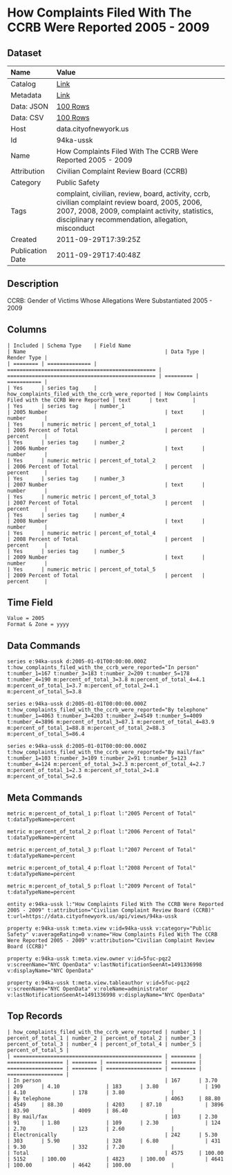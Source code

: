 # How Complaints Filed With The CCRB Were Reported 2005 - 2009

## Dataset

| Name | Value |
| :--- | :---- |
| Catalog | [Link](https://catalog.data.gov/dataset/how-complaints-filed-with-the-ccrb-were-reported-2005-2009-36175) |
| Metadata | [Link](https://data.cityofnewyork.us/api/views/94ka-ussk) |
| Data: JSON | [100 Rows](https://data.cityofnewyork.us/api/views/94ka-ussk/rows.json?max_rows=100) |
| Data: CSV | [100 Rows](https://data.cityofnewyork.us/api/views/94ka-ussk/rows.csv?max_rows=100) |
| Host | data.cityofnewyork.us |
| Id | 94ka-ussk |
| Name | How Complaints Filed With The CCRB Were Reported 2005 - 2009 |
| Attribution | Civilian Complaint Review Board (CCRB) |
| Category | Public Safety |
| Tags | complaint, civilian, review, board, activity, ccrb, civilian complaint review board, 2005, 2006, 2007, 2008, 2009, complaint activity, statistics, disciplinary recommendation, allegation, misconduct |
| Created | 2011-09-29T17:39:25Z |
| Publication Date | 2011-09-29T17:40:48Z |

## Description

CCRB: Gender of Victims Whose Allegations Were Substantiated 2005 - 2009

## Columns

```ls
| Included | Schema Type    | Field Name                                       | Name                                             | Data Type | Render Type |
| ======== | ============== | ================================================ | ================================================ | ========= | =========== |
| Yes      | series tag     | how_complaints_filed_with_the_ccrb_were_reported | How Complaints Filed with the CCRB Were Reported | text      | text        |
| Yes      | series tag     | number_1                                         | 2005 Number                                      | text      | number      |
| Yes      | numeric metric | percent_of_total_1                               | 2005 Percent of Total                            | percent   | percent     |
| Yes      | series tag     | number_2                                         | 2006 Number                                      | text      | number      |
| Yes      | numeric metric | percent_of_total_2                               | 2006 Percent of Total                            | percent   | percent     |
| Yes      | series tag     | number_3                                         | 2007 Number                                      | text      | number      |
| Yes      | numeric metric | percent_of_total_3                               | 2007 Percent of Total                            | percent   | percent     |
| Yes      | series tag     | number_4                                         | 2008 Number                                      | text      | number      |
| Yes      | numeric metric | percent_of_total_4                               | 2008 Percent of Total                            | percent   | percent     |
| Yes      | series tag     | number_5                                         | 2009 Number                                      | text      | number      |
| Yes      | numeric metric | percent_of_total_5                               | 2009 Percent of Total                            | percent   | percent     |
```

## Time Field

```ls
Value = 2005
Format & Zone = yyyy
```

## Data Commands

```ls
series e:94ka-ussk d:2005-01-01T00:00:00.000Z t:how_complaints_filed_with_the_ccrb_were_reported="In person" t:number_1=167 t:number_3=183 t:number_2=209 t:number_5=178 t:number_4=190 m:percent_of_total_3=3.8 m:percent_of_total_4=4.1 m:percent_of_total_1=3.7 m:percent_of_total_2=4.1 m:percent_of_total_5=3.8

series e:94ka-ussk d:2005-01-01T00:00:00.000Z t:how_complaints_filed_with_the_ccrb_were_reported="By telephone" t:number_1=4063 t:number_3=4203 t:number_2=4549 t:number_5=4009 t:number_4=3896 m:percent_of_total_3=87.1 m:percent_of_total_4=83.9 m:percent_of_total_1=88.8 m:percent_of_total_2=88.3 m:percent_of_total_5=86.4

series e:94ka-ussk d:2005-01-01T00:00:00.000Z t:how_complaints_filed_with_the_ccrb_were_reported="By mail/fax" t:number_1=103 t:number_3=109 t:number_2=91 t:number_5=123 t:number_4=124 m:percent_of_total_3=2.3 m:percent_of_total_4=2.7 m:percent_of_total_1=2.3 m:percent_of_total_2=1.8 m:percent_of_total_5=2.6
```

## Meta Commands

```ls
metric m:percent_of_total_1 p:float l:"2005 Percent of Total" t:dataTypeName=percent

metric m:percent_of_total_2 p:float l:"2006 Percent of Total" t:dataTypeName=percent

metric m:percent_of_total_3 p:float l:"2007 Percent of Total" t:dataTypeName=percent

metric m:percent_of_total_4 p:float l:"2008 Percent of Total" t:dataTypeName=percent

metric m:percent_of_total_5 p:float l:"2009 Percent of Total" t:dataTypeName=percent

entity e:94ka-ussk l:"How Complaints Filed With The CCRB Were Reported 2005 - 2009" t:attribution="Civilian Complaint Review Board (CCRB)" t:url=https://data.cityofnewyork.us/api/views/94ka-ussk

property e:94ka-ussk t:meta.view v:id=94ka-ussk v:category="Public Safety" v:averageRating=0 v:name="How Complaints Filed With The CCRB Were Reported 2005 - 2009" v:attribution="Civilian Complaint Review Board (CCRB)"

property e:94ka-ussk t:meta.view.owner v:id=5fuc-pqz2 v:screenName="NYC OpenData" v:lastNotificationSeenAt=1491336998 v:displayName="NYC OpenData"

property e:94ka-ussk t:meta.view.tableauthor v:id=5fuc-pqz2 v:screenName="NYC OpenData" v:roleName=administrator v:lastNotificationSeenAt=1491336998 v:displayName="NYC OpenData"
```

## Top Records

```ls
| how_complaints_filed_with_the_ccrb_were_reported | number_1 | percent_of_total_1 | number_2 | percent_of_total_2 | number_3 | percent_of_total_3 | number_4 | percent_of_total_4 | number_5 | percent_of_total_5 | 
| ================================================ | ======== | ================== | ======== | ================== | ======== | ================== | ======== | ================== | ======== | ================== | 
| In person                                        | 167      | 3.70               | 209      | 4.10               | 183      | 3.80               | 190      | 4.10               | 178      | 3.80               | 
| By telephone                                     | 4063     | 88.80              | 4549     | 88.30              | 4203     | 87.10              | 3896     | 83.90              | 4009     | 86.40              | 
| By mail/fax                                      | 103      | 2.30               | 91       | 1.80               | 109      | 2.30               | 124      | 2.70               | 123      | 2.60               | 
| Electronically                                   | 242      | 5.30               | 303      | 5.90               | 328      | 6.80               | 431      | 9.30               | 332      | 7.20               | 
| Total                                            | 4575     | 100.00             | 5152     | 100.00             | 4823     | 100.00             | 4641     | 100.00             | 4642     | 100.00             | 
```